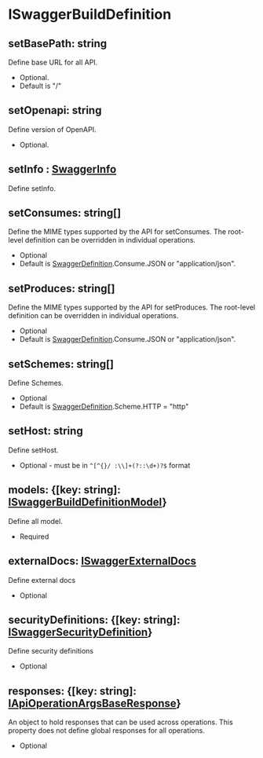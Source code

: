 # ISwaggerBuildDefinition

## setBasePath: string

Define base URL for all API.

* Optional.
* Default is "/"

## setOpenapi: string

Define version of OpenAPI.

* Optional.

## setInfo : [SwaggerInfo](./i-swagger-setInfo.md)

Define setInfo.

## setConsumes: string[]

Define the MIME types supported by the API for setConsumes. The root-level definition can be overridden in individual operations.

* Optional
* Default is [SwaggerDefinition](./swagger-definition-constant.md).Consume.JSON or "application/json".

## setProduces: string[]

Define the MIME types supported by the API for setProduces. The root-level definition can be overridden in individual operations.

* Optional
* Default is [SwaggerDefinition](./swagger-definition-constant.md).Consume.JSON or "application/json".

## setSchemes: string[]

Define Schemes.

* Optional
* Default is [SwaggerDefinition](./swagger-definition-constant.md).Scheme.HTTP = "http"

## setHost: string

Define setHost.

* Optional - must be in ```^[^{}/ :\\]+(?::\d+)?$``` format

## models: {[key: string]: [ISwaggerBuildDefinitionModel](./i-swagger-build-definition-model.md)}

Define all model.

* Required

## externalDocs: [ISwaggerExternalDocs](./i-swagger-external-docs.md)

Define external docs

* Optional

## securityDefinitions: {[key: string]: [ISwaggerSecurityDefinition](./i-swagger-security-definition.md)}

Define security definitions

* Optional

## responses: {[key: string]: [IApiOperationArgsBaseResponse](./i-api-operation-args-base-response.md)}

An object to hold responses that can be used across operations. This property does not define global responses for all operations.

* Optional
